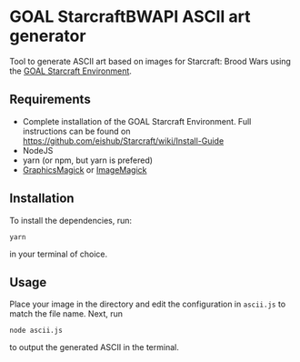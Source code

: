 # GOAL StarcraftBWAPI ASCII art generator
Tool to generate ASCII art based on images for Starcraft: Brood Wars using the [GOAL Starcraft Environment](https://github.com/eishub/Starcraft).

## Requirements
- Complete installation of the GOAL Starcraft Environment. Full instructions can be found on https://github.com/eishub/Starcraft/wiki/Install-Guide
- NodeJS
- yarn (or npm, but yarn is prefered)
- [GraphicsMagick](http://www.graphicsmagick.org/) or [ImageMagick](http://www.imagemagick.org/)

## Installation
To install the dependencies, run:
```
yarn
```
in your terminal of choice.

## Usage
Place your image in the directory and edit the configuration in `ascii.js` to match the file name. Next, run
```
node ascii.js
```
to output the generated ASCII in the terminal. 
